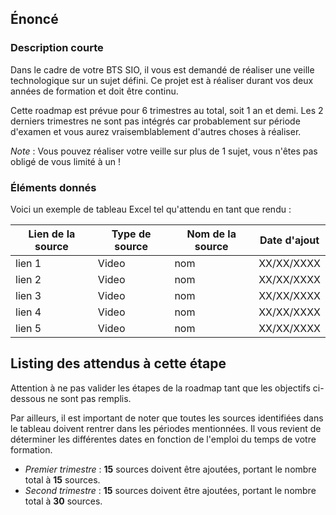 ## Énoncé

### Description courte

Dans le cadre de votre BTS SIO, il vous est demandé de réaliser une veille technologique sur un sujet défini. Ce projet est à réaliser durant vos deux années de formation et doit être continu.

Cette roadmap est prévue pour 6 trimestres au total, soit 1 an et demi. Les 2 derniers trimestres ne sont pas intégrés car probablement sur période d'examen et vous aurez vraisemblablement d'autres choses à réaliser.

_Note_ : Vous pouvez réaliser votre veille sur plus de 1 sujet, vous n'êtes pas obligé de vous limité à un !

### Éléments donnés

Voici un exemple de tableau Excel tel qu'attendu en tant que rendu :

| Lien de la source | Type de source | Nom de la source | Date d'ajout |
| --- | --- | --- | --- |
| lien 1 | Video | nom | XX/XX/XXXX |
| lien 2 | Video | nom | XX/XX/XXXX |
| lien 3 | Video | nom | XX/XX/XXXX |
| lien 4 | Video | nom | XX/XX/XXXX |
| lien 5 | Video | nom | XX/XX/XXXX |

## Listing des attendus à cette étape

Attention à ne pas valider les étapes de la roadmap tant que les objectifs ci-dessous ne sont pas remplis.

Par ailleurs, il est important de noter que toutes les sources identifiées dans le tableau doivent rentrer dans les périodes mentionnées. Il vous revient de déterminer les différentes dates en fonction de l'emploi du temps de votre formation.

- _Premier trimestre_ : __15__ sources doivent être ajoutées, portant le nombre total à __15__ sources.
- _Second trimestre_ : __15__ sources doivent être ajoutées, portant le nombre total à __30__ sources.
